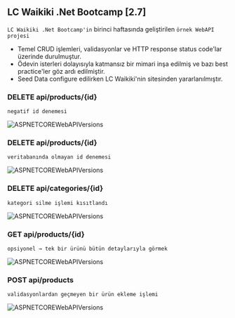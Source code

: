 ## LC Waikiki .Net Bootcamp [2.7]
`LC Waikiki .Net Bootcamp'in` birinci haftasında geliştirilen `örnek WebAPI projesi`

* Temel CRUD işlemleri, validasyonlar ve HTTP response status code'lar üzerinde durulmuştur.
* Ödevin isterleri dolayısıyla katmansız bir mimari inşa edilmiş ve bazı best practice'ler göz ardı edilmiştir.
* Seed Data configure edilirken LC Waikiki'nin sitesinden yararlanılmıştır.


### DELETE api/products/{id}

``` negatif id denemesi ```

![ASPNETCOREWebAPIVersions](./preview/DELETE1.jpg)

### DELETE api/products/{id}

``` veritabanında olmayan id denemesi ```

![ASPNETCOREWebAPIVersions](./preview/DELETE2.jpg)

### DELETE api/categories/{id}

``` kategori silme işlemi kısıtlandı ```

![ASPNETCOREWebAPIVersions](./preview/DELETE3.jpg)

### GET api/products/{id}

``` opsiyonel → tek bir ürünü bütün detaylarıyla görmek ```

![ASPNETCOREWebAPIVersions](./preview/GET.png)

### POST api/products

``` validasyonlardan geçmeyen bir ürün ekleme işlemi ```

![ASPNETCOREWebAPIVersions](./preview/POST.png)
